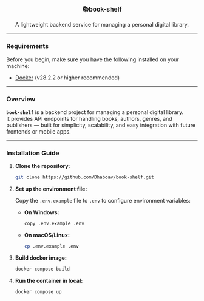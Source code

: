 <br />
<div align="center">
<h3 align="center">📚book-shelf</h3>

  <p align="center">
    A lightweight backend service for managing a personal digital library.
  </p>
</div>

---

### Requirements

Before you begin, make sure you have the following installed on your machine:

- [Docker](https://www.docker.com/get-started) (v28.2.2 or higher recommended)

---

### Overview

**`book-shelf`** is a backend project for managing a personal digital library.  
It provides API endpoints for handling books, authors, genres, and publishers — built for simplicity, scalability, and easy integration with future frontends or mobile apps.

---

### Installation Guide

1. **Clone the repository:**

    ```bash
    git clone https://github.com/Dhaboav/book-shelf.git
    ```

2. **Set up the environment file:**

    Copy the `.env.example` file to `.env` to configure environment variables:

    - **On Windows:**

        ```bash
        copy .env.example .env
        ```

    - **On macOS/Linux:**

        ```bash
        cp .env.example .env
        ```

3. **Build docker image:**

    ```bash
    docker compose build
    ```

4. **Run the container in local:**

    ```bash
    docker compose up
    ```
